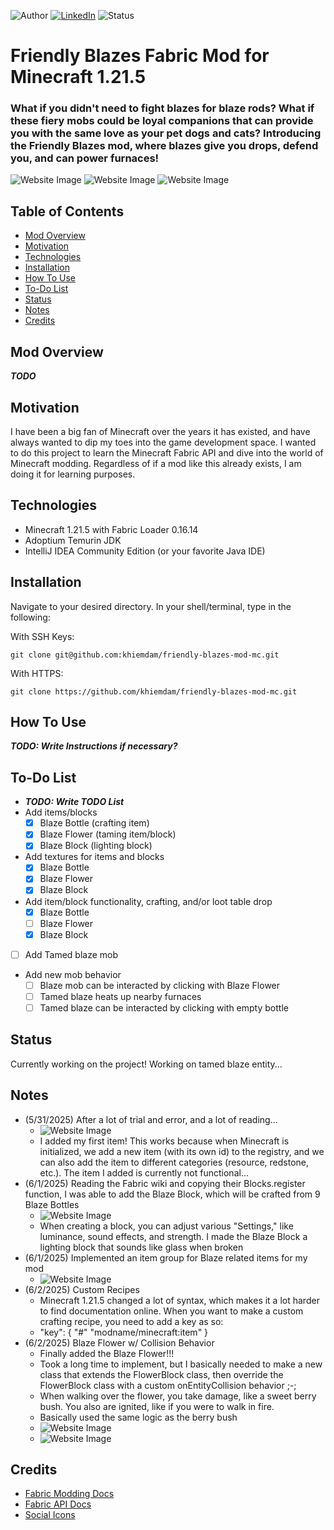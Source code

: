 <!-- Shields from shields.io -->
![Author][author-shield]
[![LinkedIn][linkedin-shield]][linkedin-url] ![Status][status-shield]
<!-- [![Handshake][handshake-shield]][handshake-url]  -->

# Friendly Blazes Fabric Mod for Minecraft 1.21.5

### What if you didn't need to fight blazes for blaze rods? What if these fiery mobs could be loyal companions that can provide you with the same love as your pet dogs and cats? Introducing the Friendly Blazes mod, where blazes give you drops, defend you, and can power furnaces!

![Website Image](/readme_images/blaze_bottle_in_inventory.png)
![Website Image](/readme_images/blaze_block_crafting.png)
![Website Image](/readme_images/blaze_flower_planted.png)

## Table of Contents
* [Mod Overview](#mod-overview)
* [Motivation](#motivation)
* [Technologies](#technologies)
* [Installation](#installation)
* [How To Use](#how-to-use)
* [To-Do List](#to-do-list)
* [Status](#status)
* [Notes](#notes)
* [Credits](#credits)

## Mod Overview
***TODO***

## Motivation
I have been a big fan of Minecraft over the years it has existed, and have always wanted to dip my toes into the game development space. I wanted to do this project to learn the Minecraft Fabric API and dive into the world of Minecraft modding. Regardless of if a mod like this already exists, I am doing it for learning purposes.

## Technologies
* Minecraft 1.21.5 with Fabric Loader 0.16.14
* Adoptium Temurin JDK
* IntelliJ IDEA Community Edition (or your favorite Java IDE)

## Installation
Navigate to your desired directory. In your shell/terminal, type in the following:

With SSH Keys:
```
git clone git@github.com:khiemdam/friendly-blazes-mod-mc.git
```
With HTTPS:
```
git clone https://github.com/khiemdam/friendly-blazes-mod-mc.git
```

## How To Use
***TODO: Write Instructions if necessary?***

## To-Do List
- ***TODO: Write TODO List***
- Add items/blocks
  - [X] Blaze Bottle (crafting item)
  - [X] Blaze Flower (taming item/block)
  - [X] Blaze Block (lighting block)
- Add textures for items and blocks
  - [X] Blaze Bottle
  - [X] Blaze Flower
  - [X] Blaze Block
- Add item/block functionality, crafting, and/or loot table drop
  - [X] Blaze Bottle
  - [ ] Blaze Flower
  - [X] Blaze Block
- [ ] Add Tamed blaze mob
- Add new mob behavior
  - [ ] Blaze mob can be interacted by clicking with Blaze Flower
  - [ ] Tamed blaze heats up nearby furnaces
  - [ ] Tamed blaze can be interacted by clicking with empty bottle

## Status
Currently working on the project! Working on tamed blaze entity...

## Notes
- (5/31/2025) After a lot of trial and error, and a lot of reading...
  - ![Website Image](/readme_images/blaze_bottle_in_hand.png)
  - I added my first item! This works because when Minecraft is initialized, we add a new item (with its own id) to the registry, and we can also add the item to different categories (resource, redstone, etc.). The item I added is currently not functional...
- (6/1/2025) Reading the Fabric wiki and copying their Blocks.register function, I was able to add the Blaze Block, which will be crafted from 9 Blaze Bottles
  - ![Website Image](/readme_images/blaze_next_to_block.png)
  - When creating a block, you can adjust various "Settings," like luminance, sound effects, and strength. I made the Blaze Block a lighting block that sounds like glass when broken
- (6/1/2025) Implemented an item group for Blaze related items for my mod
  - ![Website Image](/readme_images/blaze_item_group.png)
- (6/2/2025) Custom Recipes
  - Minecraft 1.21.5 changed a lot of syntax, which makes it a lot harder to find documentation online. When you want to make a custom crafting recipe, you need to add a key as so:
  - "key": { "#" "modname/minecraft:item" }
- (6/2/2025) Blaze Flower w/ Collision Behavior
  - Finally added the Blaze Flower!!!
  - Took a long time to implement, but I basically needed to make a new class that extends the FlowerBlock class, then override the FlowerBlock class with a custom onEntityCollision behavior ;-;
  - When walking over the flower, you take damage, like a sweet berry bush. You also are ignited, like if you were to walk in fire.
  - Basically used the same logic as the berry bush
  - ![Website Image](/readme_images/blaze_flower_planted.png)
  - ![Website Image](/readme_images/blaze_flower_damage.png)

## Credits
* [Fabric Modding Docs](https://wiki.fabricmc.net/tutorial:start)
* [Fabric API Docs](https://maven.fabricmc.net/docs)
* [Social Icons](https://fontawesome.com/)

<!-- Links & Images -->
[author-shield]: https://img.shields.io/badge/Author-Khiem_Dam-555?style=for-the-badge&color=999
[linkedin-shield]: https://img.shields.io/badge/LinkedIn-555?style=for-the-badge&logo=linkedIn
[linkedin-url]: https://www.linkedin.com/in/khiemd/
[handshake-shield]: https://img.shields.io/badge/Handshake-555?style=for-the-badge&logo=handshake&logoColor=white
[handshake-url]: https://app.joinhandshake.com/stu/users/31441591
[status-shield]: https://img.shields.io/badge/status-in_progress-555?style=for-the-badge&labelColor=555&color=FFA500
<!-- https://img.shields.io/badge/status-completed-555?style=for-the-badge&labelColor=555&color=03c04a -->